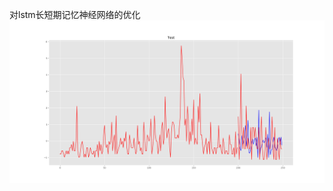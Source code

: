 对lstm长短期记忆神经网络的优化<br>
![LSTM](https://github.com/WRAllen/LearnTensorflow/blob/master/img_storage/lstm.png)</br>